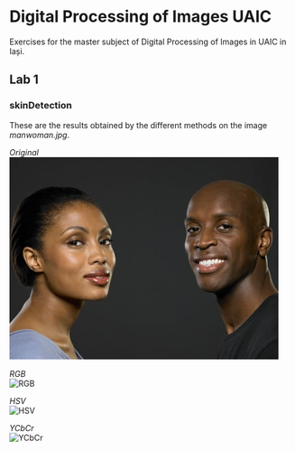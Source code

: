 # Digital Processing of Images UAIC
Exercises for the master subject of Digital Processing of Images in UAIC in Iași.  

## Lab 1
### skinDetection
These are the results obtained by the different methods on the image _manwoman.jpg_. 

*Original*  
![Original](https://raw.githubusercontent.com/jesusjimsa/Digital-Processing-of-Images-UAIC/master/Lab%201/Images/manwoman.jpg?token=APUv-JAfKOj5zkUnHNMSDv4BXE5yIZ2Fks5aLljewA%3D%3D  "Original")

*RGB*  
![RGB](https://i.imgur.com/ozp9B48.png "RGB")   

*HSV*  
![HSV](https://i.imgur.com/Fh7MWX9.png "HSV")  

*YCbCr*  
![YCbCr](https://i.imgur.com/uspNcbJ.png "YCbCr")  
